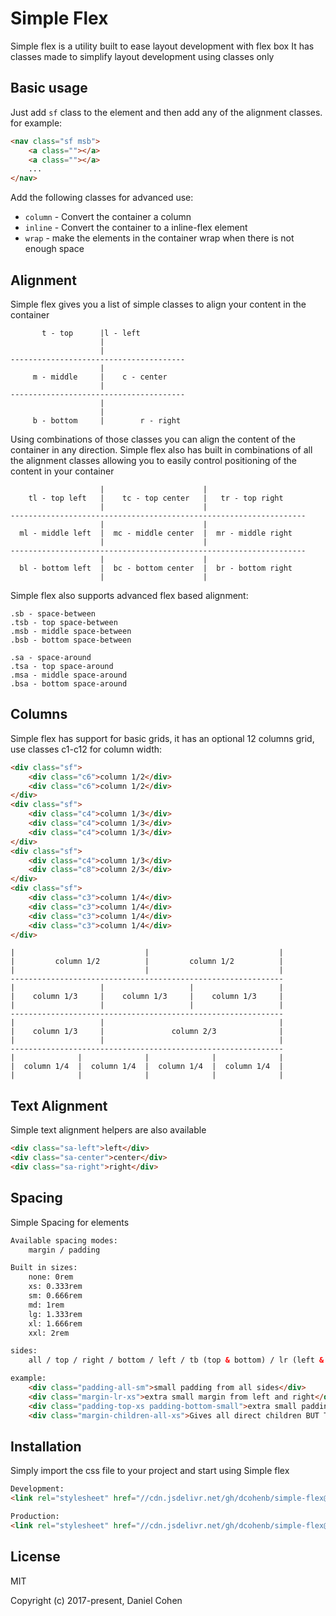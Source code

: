 # Simple Flex

Simple flex is a utility built to ease layout development with flex box
It has classes made to simplify layout development using classes only



## Basic usage

Just add `sf` class to the element and then add any of the alignment classes.
for example:
```html
<nav class="sf msb">
    <a class=""></a>
    <a class=""></a>
    ...
</nav>
```

Add the following classes for advanced use:
 - `column` - Convert the container a column
 - `inline` - Convert the container to a inline-flex element
 - `wrap` - make the elements in the container wrap when there is not enough space



## Alignment

Simple flex gives you a list of simple classes to align your content in the container
```
       t - top      |l - left
                    |
                    |
---------------------------------------
                    |
     m - middle     |    c - center
                    |
---------------------------------------
                    |
                    |
     b - bottom     |        r - right
```

Using combinations of those classes you can align the content of the container in any direction.
Simple flex also has built in combinations of all the alignment classes allowing you to easily
control positioning of the content in your container
```
                    |                      |
    tl - top left   |    tc - top center   |   tr - top right
                    |                      |
------------------------------------------------------------------
                    |                      |
  ml - middle left  |  mc - middle center  |  mr - middle right
                    |                      |
------------------------------------------------------------------
                    |                      |
  bl - bottom left  |  bc - bottom center  |  br - bottom right
                    |                      |
```

Simple flex also supports advanced flex based alignment:
```
.sb - space-between
.tsb - top space-between
.msb - middle space-between
.bsb - bottom space-between

.sa - space-around
.tsa - top space-around
.msa - middle space-around
.bsa - bottom space-around
```



## Columns

Simple flex has support for basic grids, it has an optional 12 columns grid, use classes c1-c12 for column width:
```html
<div class="sf">
    <div class="c6">column 1/2</div>
    <div class="c6">column 1/2</div>
</div>
<div class="sf">
    <div class="c4">column 1/3</div>
    <div class="c4">column 1/3</div>
    <div class="c4">column 1/3</div>
</div>
<div class="sf">
    <div class="c4">column 1/3</div>
    <div class="c8">column 2/3</div>
</div>
<div class="sf">
    <div class="c3">column 1/4</div>
    <div class="c3">column 1/4</div>
    <div class="c3">column 1/4</div>
    <div class="c3">column 1/4</div>
</div>
```
```
|                             |                             |
|         column 1/2          |         column 1/2          |
|                             |                             |
-------------------------------------------------------------
|                   |                   |                   |
|    column 1/3     |    column 1/3     |    column 1/3     |
|                   |                   |                   |
-------------------------------------------------------------
|                   |                                       |
|    column 1/3     |               column 2/3              |
|                   |                                       |
-------------------------------------------------------------
|              |              |              |              |
|  column 1/4  |  column 1/4  |  column 1/4  |  column 1/4  |
|              |              |              |              |
```



## Text Alignment

Simple text alignment helpers are also available
```html
<div class="sa-left">left</div>
<div class="sa-center">center</div>
<div class="sa-right">right</div>
```



## Spacing

Simple Spacing for elements
```html
Available spacing modes:
    margin / padding

Built in sizes:
    none: 0rem
    xs: 0.333rem
    sm: 0.666rem
    md: 1rem
    lg: 1.333rem
    xl: 1.666rem
    xxl: 2rem

sides:
    all / top / right / bottom / left / tb (top & bottom) / lr (left & right)

example:
    <div class="padding-all-sm">small padding from all sides</div>
    <div class="margin-lr-xs">extra small margin from left and right</div>
    <div class="padding-top-xs padding-bottom-small">extra small padding from top and small from bottom</div>
    <div class="margin-children-all-xs">Gives all direct children BUT THE LAST spacing</div>
```



## Installation
Simply import the css file to your project and start using Simple flex
```html
Development: 
<link rel="stylesheet" href="//cdn.jsdelivr.net/gh/dcohenb/simple-flex@master/dist/simple-flex.css">

Production: 
<link rel="stylesheet" href="//cdn.jsdelivr.net/gh/dcohenb/simple-flex@0.1.0/dist/simple-flex.css">
```



## License
MIT

Copyright (c) 2017-present, Daniel Cohen
